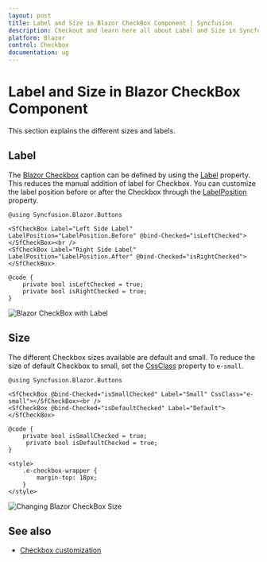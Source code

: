 ```yaml
---
layout: post
title: Label and Size in Blazor CheckBox Component | Syncfusion
description: Checkout and learn here all about Label and Size in Syncfusion Blazor CheckBox component and much more.
platform: Blazor
control: Checkbox
documentation: ug
---
```


# Label and Size in Blazor CheckBox Component

This section explains the different sizes and labels.

## Label

The [Blazor Checkbox](https://www.syncfusion.com/blazor-components/blazor-checkbox) caption can be defined by using the [Label](https://help.syncfusion.com/cr/blazor/Syncfusion.Blazor.Buttons.SfCheckBox-1.html#Syncfusion_Blazor_Buttons_SfCheckBox_1_Label) property. This reduces the manual addition of label for Checkbox. You can customize the label position before or after the Checkbox through the [LabelPosition](https://help.syncfusion.com/cr/blazor/Syncfusion.Blazor.Buttons.SfCheckBox-1.html#Syncfusion_Blazor_Buttons_SfCheckBox_1_LabelPosition) property.

```cshtml
@using Syncfusion.Blazor.Buttons

<SfCheckBox Label="Left Side Label" LabelPosition="LabelPosition.Before" @bind-Checked="isLeftChecked"></SfCheckBox><br />
<SfCheckBox Label="Right Side Label" LabelPosition="LabelPosition.After" @bind-Checked="isRightChecked"></SfCheckBox>

@code {
    private bool isLeftChecked = true;
    private bool isRightChecked = true;
}

```


![Blazor CheckBox with Label](./images/blazor-checkbox-label.png)
<!-- {% previewsample "https://blazorplayground.syncfusion.com/embed/BDBKjlXshvEOuoBm?appbar=false&editor=false&result=true&errorlist=false&theme=bootstrap5" %} -->

## Size

The different Checkbox sizes available are default and small. To reduce the size of default Checkbox to small, set the [CssClass](https://help.syncfusion.com/cr/blazor/Syncfusion.Blazor.Buttons.SfCheckBox-1.html) property to `e-small`.

```cshtml
@using Syncfusion.Blazor.Buttons

<SfCheckBox @bind-Checked="isSmallChecked" Label="Small" CssClass="e-small"></SfCheckBox><br />
<SfCheckBox @bind-Checked="isDefaultChecked" Label="Default"></SfCheckBox>

@code {
    private bool isSmallChecked = true;
     private bool isDefaultChecked = true;
}

<style>
    .e-checkbox-wrapper {
        margin-top: 18px;
    }
</style>

```


![Changing Blazor CheckBox Size](./images/blazor-checkbox-size.png)
<!-- {% previewsample "https://blazorplayground.syncfusion.com/embed/BNhUNvjsrErGfihf?appbar=false&editor=false&result=true&errorlist=false&theme=bootstrap5" %} -->

## See also

* [Checkbox customization](./how-to/customized-checkbox)
